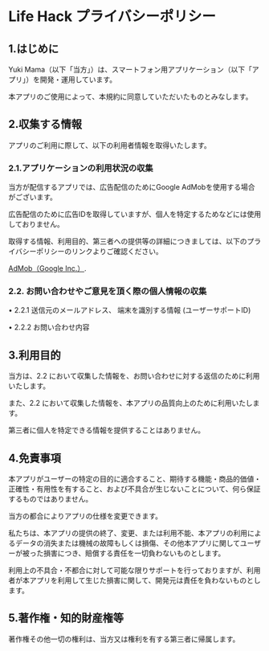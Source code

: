 # Life Hack プライバシーポリシー

## 1.はじめに
Yuki Mama（以下「当方」）は、スマートフォン用アプリケーション（以下「アプリ」）を開発・運用しています。

本アプリのご使用によって、本規約に同意していただいたものとみなします。

## 2.収集する情報
アプリのご利用に際して、以下の利用者情報を取得いたします。

### 2.1.アプリケーションの利用状況の収集
当方が配信するアプリでは、広告配信のためにGoogle AdMobを使用する場合がございます。

広告配信のために広告IDを取得していますが、個人を特定するためなどには使用しておりません。

取得する情報、利用目的、第三者への提供等の詳細につきましては、以下のプライバシーポリシーのリンクよりご確認ください。

[AdMob（Google Inc.）](https://policies.google.com/technologies/ads?hl=ja).

### 2.2. お問い合わせやご意見を頂く際の個人情報の収集
• 2.2.1 送信元のメールアドレス、 端末を識別する情報 (ユーザーサポートID)

• 2.2.2 お問い合わせ内容

## 3.利用目的
当方は、2.2 において収集した情報を、お問い合わせに対する返信のために利用いたします。

また、2.2 において収集した情報を、本アプリの品質向上のために利用いたします。

第三者に個人を特定できる情報を提供することはありません。

## 4.免責事項
本アプリがユーザーの特定の目的に適合すること、期待する機能・商品的価値・正確性・有用性を有すること、および不具合が生じないことについて、何ら保証するものではありません。

当方の都合によりアプリの仕様を変更できます。

私たちは、本アプリの提供の終了、変更、または利用不能、本アプリの利用によるデータの消失または機械の故障もしくは損傷、その他本アプリに関してユーザーが被った損害につき、賠償する責任を一切負わないものとします。

利用上の不具合・不都合に対して可能な限りサポートを行っておりますが、利用者が本アプリを利用して生じた損害に関して、開発元は責任を負わないものとします。

## 5.著作権・知的財産権等
著作権その他一切の権利は、当方又は権利を有する第三者に帰属します。
